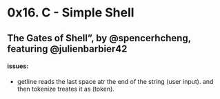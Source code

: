 # 0x16. C - Simple Shell
## The Gates of Shell”, by @spencerhcheng, featuring @julienbarbier42

#### issues:
- getline reads the last space atr the end of the string (user input).
	and then tokenize treates it as (token).
